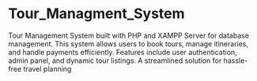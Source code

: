 # Tour_Managment_System
Tour Management System built with PHP and XAMPP Server for database management. This system allows users to book tours, manage itineraries, and handle payments efficiently. Features include user authentication, admin panel, and dynamic tour listings. A streamlined solution for hassle-free travel planning
